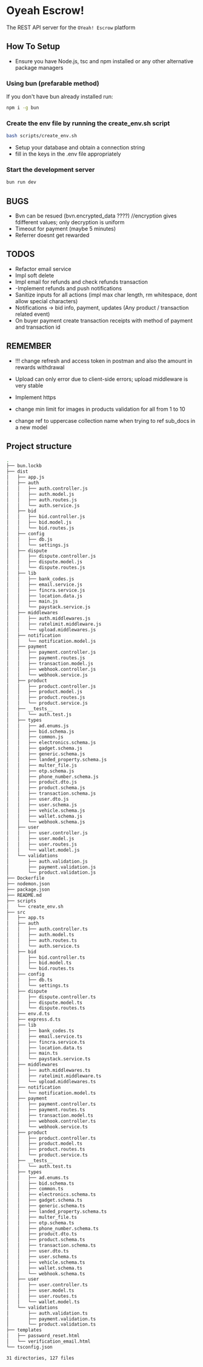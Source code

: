 # Oyeah Escrow!

The REST API server for the `OYeah! Escrow` platform

## How To Setup

- Ensure you have Node.js, tsc and npm installed or any other alternative package managers

### Using bun (prefarable method)

If you don't have bun already installed run:

```sh
npm i -g bun
```

### Create the env file by running the create_env.sh script

```sh
bash scripts/create_env.sh
```

- Setup your database and obtain a connection string
- fill in the keys in the .env file appropriately

### Start the development server

```sh
bun run dev
```

## BUGS
- Bvn can be resued (bvn.encrypted_data ????) //encryption gives fdifferent values; only decryption is uniform
- Timeout for payment (maybe 5 minutes)
- Referrer doesnt get rewarded


## TODOS
- Refactor email service 
- Impl soft delete
- Impl email for refunds and check refunds transaction
- -Implement refunds and push notifications
- Sanitize inputs for all actions (impl max char length, rm whitespace, dont allow special characters)
- Notifications -> bid info, payment, updates (Any product / transaction related event)
- On buyer payment create transaction receipts with method of payment and transaction id


## REMEMBER
- !!! change refresh and access token in postman and also the amount in rewards withdrawal
- Upload can only error due to client-side errors; upload middleware is very stable
- Implement https
    
- change min limit for images in products validation for all from 1 to 10
- change ref to uppercase collection name when trying to ref sub_docs in a new model

## Project structure

```sh
.
├── bun.lockb
├── dist
│   ├── app.js
│   ├── auth
│   │   ├── auth.controller.js
│   │   ├── auth.model.js
│   │   ├── auth.routes.js
│   │   └── auth.service.js
│   ├── bid
│   │   ├── bid.controller.js
│   │   ├── bid.model.js
│   │   └── bid.routes.js
│   ├── config
│   │   ├── db.js
│   │   └── settings.js
│   ├── dispute
│   │   ├── dispute.controller.js
│   │   ├── dispute.model.js
│   │   └── dispute.routes.js
│   ├── lib
│   │   ├── bank_codes.js
│   │   ├── email.service.js
│   │   ├── fincra.service.js
│   │   ├── location.data.js
│   │   ├── main.js
│   │   └── paystack.service.js
│   ├── middlewares
│   │   ├── auth.middlewares.js
│   │   ├── ratelimit.middleware.js
│   │   └── upload.middlewares.js
│   ├── notification
│   │   └── notification.model.js
│   ├── payment
│   │   ├── payment.controller.js
│   │   ├── payment.routes.js
│   │   ├── transaction.model.js
│   │   ├── webhook.controller.js
│   │   └── webhook.service.js
│   ├── product
│   │   ├── product.controller.js
│   │   ├── product.model.js
│   │   ├── product.routes.js
│   │   └── product.service.js
│   ├── __tests__
│   │   └── auth.test.js
│   ├── types
│   │   ├── ad.enums.js
│   │   ├── bid.schema.js
│   │   ├── common.js
│   │   ├── electronics.schema.js
│   │   ├── gadget.schema.js
│   │   ├── generic.schema.js
│   │   ├── landed_property.schema.js
│   │   ├── multer_file.js
│   │   ├── otp.schema.js
│   │   ├── phone_number.schema.js
│   │   ├── product.dto.js
│   │   ├── product.schema.js
│   │   ├── transaction.schema.js
│   │   ├── user.dto.js
│   │   ├── user.schema.js
│   │   ├── vehicle.schema.js
│   │   ├── wallet.schema.js
│   │   └── webhook.schema.js
│   ├── user
│   │   ├── user.controller.js
│   │   ├── user.model.js
│   │   ├── user.routes.js
│   │   └── wallet.model.js
│   └── validations
│       ├── auth.validation.js
│       ├── payment.validation.js
│       └── product.validation.js
├── Dockerfile
├── nodemon.json
├── package.json
├── README.md
├── scripts
│   └── create_env.sh
├── src
│   ├── app.ts
│   ├── auth
│   │   ├── auth.controller.ts
│   │   ├── auth.model.ts
│   │   ├── auth.routes.ts
│   │   └── auth.service.ts
│   ├── bid
│   │   ├── bid.controller.ts
│   │   ├── bid.model.ts
│   │   └── bid.routes.ts
│   ├── config
│   │   ├── db.ts
│   │   └── settings.ts
│   ├── dispute
│   │   ├── dispute.controller.ts
│   │   ├── dispute.model.ts
│   │   └── dispute.routes.ts
│   ├── env.d.ts
│   ├── express.d.ts
│   ├── lib
│   │   ├── bank_codes.ts
│   │   ├── email.service.ts
│   │   ├── fincra.service.ts
│   │   ├── location.data.ts
│   │   ├── main.ts
│   │   └── paystack.service.ts
│   ├── middlewares
│   │   ├── auth.middlewares.ts
│   │   ├── ratelimit.middleware.ts
│   │   └── upload.middlewares.ts
│   ├── notification
│   │   └── notification.model.ts
│   ├── payment
│   │   ├── payment.controller.ts
│   │   ├── payment.routes.ts
│   │   ├── transaction.model.ts
│   │   ├── webhook.controller.ts
│   │   └── webhook.service.ts
│   ├── product
│   │   ├── product.controller.ts
│   │   ├── product.model.ts
│   │   ├── product.routes.ts
│   │   └── product.service.ts
│   ├── __tests__
│   │   └── auth.test.ts
│   ├── types
│   │   ├── ad.enums.ts
│   │   ├── bid.schema.ts
│   │   ├── common.ts
│   │   ├── electronics.schema.ts
│   │   ├── gadget.schema.ts
│   │   ├── generic.schema.ts
│   │   ├── landed_property.schema.ts
│   │   ├── multer_file.ts
│   │   ├── otp.schema.ts
│   │   ├── phone_number.schema.ts
│   │   ├── product.dto.ts
│   │   ├── product.schema.ts
│   │   ├── transaction.schema.ts
│   │   ├── user.dto.ts
│   │   ├── user.schema.ts
│   │   ├── vehicle.schema.ts
│   │   ├── wallet.schema.ts
│   │   └── webhook.schema.ts
│   ├── user
│   │   ├── user.controller.ts
│   │   ├── user.model.ts
│   │   ├── user.routes.ts
│   │   └── wallet.model.ts
│   └── validations
│       ├── auth.validation.ts
│       ├── payment.validation.ts
│       └── product.validation.ts
├── templates
│   ├── password_reset.html
│   └── verification_email.html
└── tsconfig.json

31 directories, 127 files
```